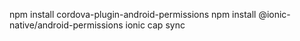 npm install cordova-plugin-android-permissions
npm install @ionic-native/android-permissions
ionic cap sync
